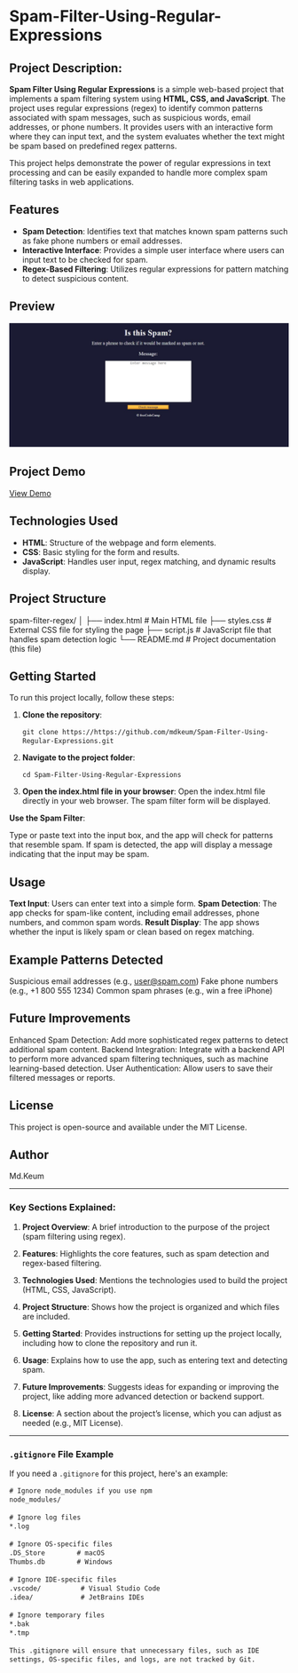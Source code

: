 # Spam-Filter-Using-Regular-Expressions

## Project Description:
**Spam Filter Using Regular Expressions** is a simple web-based project that implements a spam filtering system using **HTML, CSS, and JavaScript**. The project uses regular expressions (regex) to identify common patterns associated with spam messages, such as suspicious words, email addresses, or phone numbers. It provides users with an interactive form where they can input text, and the system evaluates whether the text might be spam based on predefined regex patterns.

This project helps demonstrate the power of regular expressions in text processing and can be easily expanded to handle more complex spam filtering tasks in web applications.

## Features

- **Spam Detection**: Identifies text that matches known spam patterns such as fake phone numbers or email addresses.
- **Interactive Interface**: Provides a simple user interface where users can input text to be checked for spam.
- **Regex-Based Filtering**: Utilizes regular expressions for pattern matching to detect suspicious content.

## Preview
![Spam-Filter-Screenshot](https://github.com/mdkeum/Spam-Filter-Using-Regular-Expressions/blob/main/images/Spam-Filter-Demo-Image.JPG)

## Project Demo
   [View Demo](https://mdkeum.github.io/Spam-Filter-Using-Regular-Expressions/)

## Technologies Used

- **HTML**: Structure of the webpage and form elements.
- **CSS**: Basic styling for the form and results.
- **JavaScript**: Handles user input, regex matching, and dynamic results display.

## Project Structure
spam-filter-regex/ │ ├── index.html # Main HTML file ├── styles.css # External CSS file for styling the page ├── script.js # JavaScript file that handles spam detection logic └── README.md # Project documentation (this file)

## Getting Started

To run this project locally, follow these steps:

1. **Clone the repository**:

   ```
   git clone https://https://github.com/mdkeum/Spam-Filter-Using-Regular-Expressions.git
   ```
2. **Navigate to the project folder**:
   ```
   cd Spam-Filter-Using-Regular-Expressions
   ```
3. **Open the index.html file in your browser**:
   Open the index.html file directly in your web browser. The spam filter form will be displayed.
   
**Use the Spam Filter**:

Type or paste text into the input box, and the app will check for patterns that resemble spam. If spam is detected, the app will display a message indicating that the input may be spam.

## Usage

**Text Input**: Users can enter text into a simple form.
**Spam Detection**: The app checks for spam-like content, including email addresses, phone numbers, and common spam words.
**Result Display**: The app shows whether the input is likely spam or clean based on regex matching.

## Example Patterns Detected

Suspicious email addresses (e.g., user@spam.com)
Fake phone numbers (e.g., +1 800 555 1234)
Common spam phrases (e.g., win a free iPhone)

## Future Improvements

Enhanced Spam Detection: Add more sophisticated regex patterns to detect additional spam content.
Backend Integration: Integrate with a backend API to perform more advanced spam filtering techniques, such as machine learning-based detection.
User Authentication: Allow users to save their filtered messages or reports.

## License

This project is open-source and available under the MIT License.

## Author
Md.Keum


---

### Key Sections Explained:

1. **Project Overview**: A brief introduction to the purpose of the project (spam filtering using regex).
   
2. **Features**: Highlights the core features, such as spam detection and regex-based filtering.

3. **Technologies Used**: Mentions the technologies used to build the project (HTML, CSS, JavaScript).

4. **Project Structure**: Shows how the project is organized and which files are included.

5. **Getting Started**: Provides instructions for setting up the project locally, including how to clone the repository and run it.

6. **Usage**: Explains how to use the app, such as entering text and detecting spam.

7. **Future Improvements**: Suggests ideas for expanding or improving the project, like adding more advanced detection or backend support.

8. **License**: A section about the project’s license, which you can adjust as needed (e.g., MIT License).

---

### `.gitignore` File Example

If you need a `.gitignore` for this project, here's an example:

```gitignore
# Ignore node_modules if you use npm
node_modules/

# Ignore log files
*.log

# Ignore OS-specific files
.DS_Store        # macOS
Thumbs.db        # Windows

# Ignore IDE-specific files
.vscode/          # Visual Studio Code
.idea/            # JetBrains IDEs

# Ignore temporary files
*.bak
*.tmp

This .gitignore will ensure that unnecessary files, such as IDE settings, OS-specific files, and logs, are not tracked by Git.
